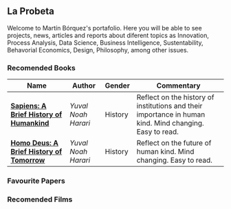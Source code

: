 ## La Probeta

Welcome to Martín Bórquez's portafolio. Here you will be able to see projects, news, articles and reports about diferent topics as Innovation, Process Analysis, Data Science, Business Intelligence, Sustentability, Behavorial Economics, Design, Philosophy, among other issues.




### Recomended Books
| Name  |   Author        |  Gender | Commentary|  
|----------| -------------|--------|-------------------------------- | 
| [**Sapiens: A Brief History of Humankind**](https://www.ynharari.com/book/sapiens-2/) |  *Yuval Noah Harari* | History | Reflect on the history of institutions and their importance in human kind. Mind changing. Easy to read.| 
| [**Homo Deus: A Brief History of Tomorrow**](https://www.ynharari.com/book/homo-deus/) | *Yuval Noah Harari* | History | Reflect on the future of human kind. Mind changing. Easy to read.|


### Favourite Papers



### Recomended Films

